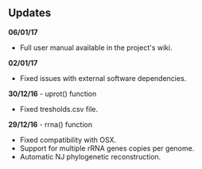 ## Updates

**06/01/17**
- Full user manual available in the project's wiki.

**02/01/17**
- Fixed issues with external software dependencies.

**30/12/16** - uprot() function
- Fixed tresholds.csv file.

**29/12/16** - rrna() function
- Fixed compatibility with OSX.
- Support for multiple rRNA genes copies per genome.
- Automatic NJ phylogenetic reconstruction.
